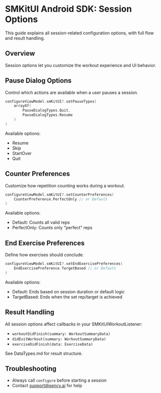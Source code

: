 # SMKitUI Android SDK: Session Options

This guide explains all session-related configuration options, with full flow and result handling.

## Overview
Session options let you customize the workout experience and UI behavior.

## Pause Dialog Options
Control which actions are available when a user pauses a session.
```kotlin
configureViewModel.smKitUI?.setPauseTypes(
    arrayOf(
        PauseDialogTypes.Quit,
        PauseDialogTypes.Resume
    )
)
```
Available options:
- Resume
- Skip
- StartOver
- Quit

## Counter Preferences
Customize how repetition counting works during a workout.
```kotlin
configureViewModel.smKitUI?.setCounterPreferences(
    CounterPreference.PerfectOnly // or Default
)
```
Available options:
- Default: Counts all valid reps
- PerfectOnly: Counts only "perfect" reps

## End Exercise Preferences
Define how exercises should conclude.
```kotlin
configureViewModel.smKitUI?.setEndExercisePreferences(
    EndExercisePreference.TargetBased // or Default
)
```
Available options:
- Default: Ends based on session duration or default logic
- TargetBased: Ends when the set rep/target is achieved

## Result Handling
All session options affect callbacks in your SMKitUIWorkoutListener:
- `workoutDidFinish(summary: WorkoutSummaryData)`
- `didExitWorkout(summary: WorkoutSummaryData)`
- `exerciseDidFinish(data: ExerciseData)`

See DataTypes.md for result structure.

## Troubleshooting
- Always call `configure` before starting a session
- Contact support@sency.ai for help
